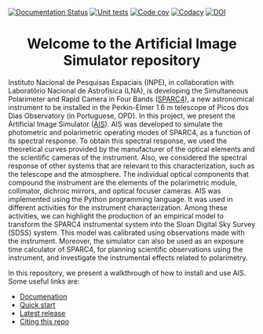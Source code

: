 [![Documentation Status](https://readthedocs.org/projects/ais/badge/?version=latest)](https://ais.readthedocs.io/en/latest/?badge=latest)
[![Unit tests](https://github.com/DBernardes/AIS/actions/workflows/python-app.yml/badge.svg)](https://github.com/DBernardes/AIS/actions/workflows/python-app.yml)
[![Code cov](https://codecov.io/gh/DBernardes/AIS/branch/main/graph/badge.svg?token=aPhVaeHkOh)](https://codecov.io/gh/DBernardes/AIS)
[![Codacy](https://app.codacy.com/project/badge/Grade/b2724af0f0b043bc84f768659f73fb77)](https://www.codacy.com/gh/DBernardes/AIS/dashboard?utm_source=github.com&amp;utm_medium=referral&amp;utm_content=DBernardes/AIS&amp;utm_campaign=Badge_Grade)
[![DOI](https://zenodo.org/badge/346361531.svg)](https://zenodo.org/doi/10.5281/zenodo.12808262)

<h1 style="text-align: center">Welcome to the Artificial Image Simulator repository</h1>


Instituto Nacional de Pesquisas Espaciais (INPE), in collaboration with Laboratório Nacional de Astrofísica (LNA), is developing the Simultaneous Polarimeter and Rapid  Camera in Four Bands ([SPARC4](https://doi.org/10.1117/12.924976)), a new astronomical instrument to be installed in the Perkin-Elmer 1.6 m telescope of Picos dos Dias Observatory (in Portuguese, OPD). In this project, we present the Artificial Image Simulator ([AIS](https://zenodo.org/doi/10.5281/zenodo.12808262)). AIS was developed to simulate the photometric and polarimetric operating modes of SPARC4, as a function of its spectral response. To obtain this spectral response, we used the theoretical curves provided by the manufacturer of the optical elements and the scientific cameras of the instrument. Also, we considered the spectral response of other systems that are relevant to this characterization, such as the telescope and the atmosphere. The individual optical components that compound the instrument are the elements of the polarimetric module, collimator, dichroic mirrors, and optical focuser cameras. AIS was implemented using the Python programming language. It was used in different activities for the instrument characterization. Among these activities, we can highlight the production of an empirical model to transform the SPARC4 instrumental system into the Sloan Digital Sky Survey (SDSS) system. This model was calibrated using observations made with the instrument. Moreover, the simulator can also be used as an exposure time calculator of SPARC4, for planning scientific observations using the instrument, and investigate the instrumental effects related to polarimetry. 

In this repository, we present a walkthrough of how to install and use AIS. Some useful links are:
- [Documenation](https://ais.readthedocs.io/en/latest/?badge=latest)
- [Quick start](https://ais.readthedocs.io/en/latest/quick_start/)
- [Latest release](https://github.com/DBernardes/AIS/releases/latest)
- [Citing this repo](https://zenodo.org/doi/10.5281/zenodo.12808262)











      
